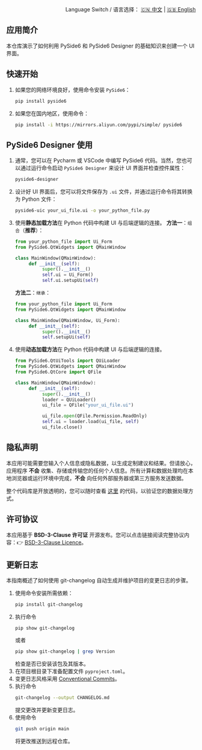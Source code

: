 <p align="right">
  Language Switch / 语言选择：
  <a href="./README.zh-CN.md">🇨🇳 中文</a> | <a href="./README.md">🇬🇧 English</a>
</p>

**应用简介**
---
本仓库演示了如何利用 PySide6 和 PySide6 Designer 的基础知识来创建一个 UI 界面。

**快速开始**
---

1. 如果您的网络环境良好，使用命令安装 `PySide6`：
    ```bash
    pip install pyside6
    ```
2. 如果您在国内地区，使用命令：
    ```bash
    pip install -i https://mirrors.aliyun.com/pypi/simple/ pyside6
    ```

**PySide6 Designer 使用**
--- 

1. 通常，您可以在 Pycharm 或 VSCode 中编写 PySide6 代码。当然，您也可以通过运行命令启动 `PySide6 Designer` 来设计 UI
   界面并检查控件属性：
    ```bash
    pyside6-designer
    ```
2. 设计好 UI 界面后，您可以将文件保存为 `.ui` 文件，并通过运行命令将其转换为 Python 文件：
    ```bash
    pyside6-uic your_ui_file.ui -o your_python_file.py
    ```
3. 使用**静态加载方法**在 Python 代码中构建 UI 与后端逻辑的连接。
    **方法一**：`组合`（**推荐**）：
    ```python
    from your_python_file import Ui_Form
    from PySide6.QtWidgets import QMainWindow
    
    class MainWindow(QMainWindow):
         def __init__(self):
              super().__init__()
              self.ui = Ui_Form()
              self.ui.setupUi(self)
    ```
    **方法二**：`继承`：
    ```python
    from your_python_file import Ui_Form
    from PySide6.QtWidgets import QMainWindow
    
    class MainWindow(QMainWindow, Ui_Form):
         def __init__(self):
              super().__init__()
              self.setupUi(self)
    ```
4. 使用**动态加载方法**在 Python 代码中构建 UI 与后端逻辑的连接。
    ```python
    from PySide6.QtUiTools import QUiLoader
    from PySide6.QtWidgets import QMainWindow
    from PySide6.QtCore import QFile
   
    class MainWindow(QMainWindow):
         def __init__(self):
              super().__init__()
              loader = QUiLoader()
              ui_file = QFile("your_ui_file.ui")
   
              ui_file.open(QFile.Permission.ReadOnly)
              self.ui = loader.load(ui_file, self)
              ui_file.close()
    ```

**隐私声明**
---
本应用可能需要您输入个人信息或隐私数据，以生成定制建议和结果。但请放心，应用程序 **不会**
收集、存储或传输您的任何个人信息。所有计算和数据处理均在本地浏览器或运行环境中完成，**不会** 向任何外部服务器或第三方服务发送数据。

整个代码库是开放透明的，您可以随时查看 [这里](./) 的代码，以验证您的数据处理方式。

**许可协议**
---
本应用基于 **BSD-3-Clause 许可证** 开源发布。您可以点击链接阅读完整协议内容：👉 [BSD-3-Clause Licence](./LICENCE)。

**更新日志**
---
本指南概述了如何使用 git-changelog 自动生成并维护项目的变更日志的步骤。

1. 使用命令安装所需依赖：
    ```bash
    pip install git-changelog
    ```
2. 执行命令
    ```bahs
    pip show git-changelog
    ```
   或者
    ```bash
    pip show git-changelog | grep Version
    ```
   检查是否已安装该包及其版本。
3. 在项目根目录下准备配置文件 `pyproject.toml`。
4. 变更日志风格采用 [Conventional Commits](https://www.conventionalcommits.org/en/v1.0.0/)。
5. 执行命令
    ```bash
    git-changelog --output CHANGELOG.md
    ```
   提交更改并更新变更日志。
6. 使用命令
    ```bash
    git push origin main
    ```
   将更改推送到远程仓库。
